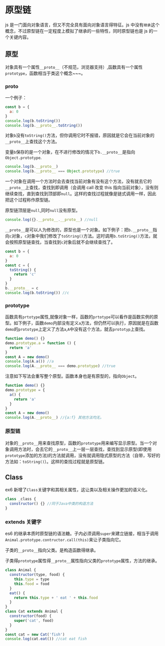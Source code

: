 # 原型链

js 是一门面向对象语言，但又不完全具有面向对象语言得特征。js 中没有`继承`这个概念，不过原型链在一定程度上模拟了继承的一些特性，同时原型链也是 js 的一个关键内容。

## 原型

对象具有一个属性`__proto__`（不规范，浏览器支持）,函数具有一个属性`prototype`，函数相当于类这个概念~~~。

### **proto**

一个例子：

```js
const b = {
  a: 0
}
console.log(b.toString())
console.log(b.__proto__.toString())
```

对象`b`没有`toString()`方法，但你调用它时不报错，原因就是它会在当前对象的`__proto__`上查找这个方法。

变量`b`保存的是一个对象，在不进行修改的情况下`b.__proto__`是指向`Object.prototype`.

```js
console.log(b.__proto__)
console.log(b.__proto__ === Object.prototype) //true
```

一个对象在调用一个方法时会去查找当前对象有没有这个方法，没有就去它的`__proto__`上查找，查找到即调用（会调用 call 改变 this 指向当前对象），没有则继续查找，直到查找到顶部即`null`。这样的查找过程就像是链式调用一样，因此把这个过程称作原型链。

原型链顶层是`null`,同时`null`没有原型。

```js
console.log({}.__proto__.__proto__) //null
```

`__proto__`是可以人为修改的，原型也是一个对象。如下例子：把`b.__proto__`指向`c`对象，`c`对象中我们修改了`toString()`方法。这时调用`b.toString()`方法，就会按照原型链查找，当查找到`c`对象后就不会继续查找了。

```js
const b = {
  a: 0
}
const c = {
  toString() {
    return 'c'
  }
}
b.__proto__ = c
console.log(b.toString()) //c
```

### prototype

函数具有`prtotype`属性,就像对象一样，函数的`prtotype`可以看作是函数实例的原型。如下例子，函数`demo`内部没有定义`a`方法，但仍然可以执行，原因就是在函数`demo`的`prototype`上定义了方法`a`,`A`中没有这个方法，就去`prototyp`上查找。

```js
function demo() {}
demo.prototype.a = function () {
  return 'a'
}
const A = new demo()
console.log(A.a()) //a
console.log(A.__proto__ === demo.prototype) //true
```

注意如下写法会重写整个原型。函数本身也是有原型的，指向`Object`。

```js
function demo() {}
demo.prototype = {
  a() {
    return 'a'
  }
}
const A = new demo()
console.log(A.__proto__) //{a:f} 其他方法均无。
```

### 原型链

对象的`__proto__`用来查找原型，函数的`prototype`用来编写显示原型。当一个对象调用方法时，会去它的`__proto__`上一层一层查找，查找到显示原型(即使用`prototype`添加的方法)的方法就调用，没有就调用隐式原型的方法（自带，写好的方法如：`toString()`）。这样的查找过程就是原型链。

## Class

ex6 新增了`Class`关键字和其相关属性，这让类以及相关操作更加的语义化。

```js
class _class {
  constructor() {} //同于Java中类的构造方法
}
```

### extends 关键字

es6 的继承本质时原型链的语法糖。子内必须调用`super`来建立链接，相当于调用`Animal.prototype.contructor.call(this)`来让子类指向它。

子类的`__proto__`指向父类。是构造函数得继承。

子类得`prototype`属性得`__proto__`属性指向父类的`prototype`属性，方法的继承。

```js
class Animal {
  constructor(type, food) {
    this.type = type
    this.food = food
  }
  eat() {
    return this.type + ' eat ' + this.food
  }
}
class Cat extends Animal {
  constructor(food) {
    super('cat', food)
  }
}
const cat = new Cat('fish')
console.log(cat.eat()) //cat eat fish
```
